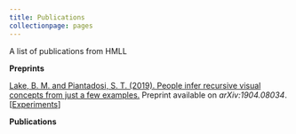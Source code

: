 ```yaml
---
title: Publications
collectionpage: pages
---
```

A list of publications from HMLL

**Preprints**

[Lake, B. M. and Piantadosi, S. T. (2019). People infer recursive visual concepts from just a few examples.](papers/1904.08034.pdf) 
Preprint available on *arXiv:1904.08034*. 
[[Experiments](https://cims.nyu.edu/~brenden/supplemental/lrvc/vp-exp.html)]


**Publications**